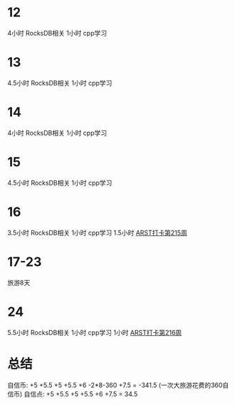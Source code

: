 # 12
4小时 RocksDB相关
1小时 cpp学习

# 13
4.5小时 RocksDB相关
1小时 cpp学习

# 14
4小时 RocksDB相关
1小时 cpp学习

# 15
4.5小时 RocksDB相关
1小时 cpp学习

# 16
3.5小时 RocksDB相关
1小时 cpp学习
1.5小时 [ARST打卡第215周](https://www.wolfdan.cn/ARST%E6%89%93%E5%8D%A1%E7%AC%AC215%E5%91%A8-215-521/)

# 17-23
旅游8天

# 24
5.5小时 RocksDB相关
1小时 cpp学习
1小时 [ARST打卡第216周](https://www.wolfdan.cn/ARST%E6%89%93%E5%8D%A1%E7%AC%AC216%E5%91%A8-216-521/)

# 总结
自信币: +5 +5.5 +5 +5.5 +6 -2*8-360 +7.5 = -341.5 (一次大旅游花费的360自信币)
自信点: +5 +5.5 +5 +5.5 +6 +7.5 = 34.5
